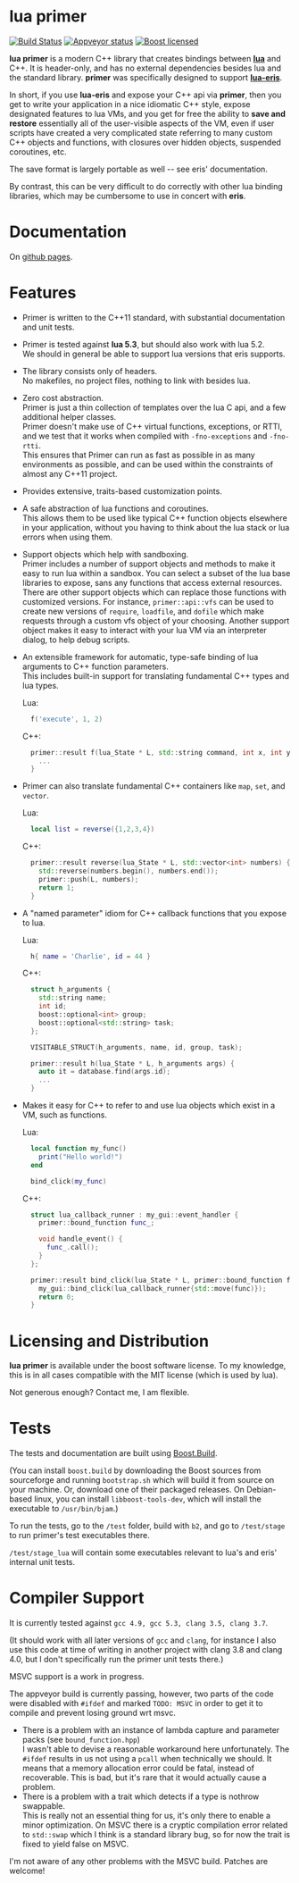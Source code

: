 # lua primer

[![Build Status](https://travis-ci.org/cbeck88/lua-primer.svg?branch=master)](http://travis-ci.org/cbeck88/lua-primer)
[![Appveyor status](https://ci.appveyor.com/api/projects/status/github/cbeck88/lua-primer?branch=master&svg=true)](https://ci.appveyor.com/project/cbeck88/lua-primer)
[![Boost licensed](https://img.shields.io/badge/license-Boost-blue.svg)](./LICENSE)

**lua primer** is a modern C++ library that creates bindings between [**lua**](http://lua.org/) and C++.
It is header-only, and has no external dependencies besides lua and the standard library.
**primer** was specifically designed to support [**lua-eris**](https://github.com/fnuecke/eris). 

In short, if you use **lua-eris** and expose your C++ api via **primer**, then you get to write your
application in a nice idiomatic C++ style, expose designated features to lua VMs, and you get
for free the ability to **save and restore** essentially all of the user-visible aspects of the VM,
even if user scripts have created a very complicated state referring to many custom
C++ objects and functions, with closures over hidden objects, suspended coroutines, etc.

The save format is largely portable as well -- see eris' documentation.

By contrast, this can be very difficult to do correctly with other lua binding libraries, which
may be cumbersome to use in concert with **eris**.

Documentation
=============

On [github pages](https://cbeck88.github.io/lua-primer/index.html).

Features
========

- Primer is written to the C++11 standard, with substantial documentation and unit tests.

- Primer is tested against **lua 5.3**, but should also work with lua 5.2.  
  We should in general be able to support lua versions that eris supports.

- The library consists only of headers.  
  No makefiles, no project files, nothing to link with besides lua.

- Zero cost abstraction.  
  Primer is just a thin collection of templates over the lua C api, and a few additional helper classes.  
  Primer doesn't make use of C++ virtual functions, exceptions, or RTTI, and we test that it works when compiled with `-fno-exceptions` and `-fno-rtti`.  
  This ensures that Primer can run as fast as possible in as many environments as possible, and can be used within the constraints of almost any C++11 project.

- Provides extensive, traits-based customization points.

- A safe abstraction of lua functions and coroutines.  
  This allows them to be used like typical C++ function objects elsewhere in your application, without you
  having to think about the lua stack or lua errors when using them.

- Support objects which help with sandboxing.  
  Primer includes a number of support objects and methods to make it easy to run lua within a sandbox.
  You can select a subset of the lua base libraries to expose, sans any functions that access external resources.
  There are other support objects which can replace those functions with customized versions.
  For instance, `primer::api::vfs` can be used to create new versions of `require`, `loadfile`, and `dofile` which
  make requests through a custom vfs object of your choosing.
  Another support object makes it easy to interact with your lua VM via an interpreter dialog,
  to help debug scripts.

- An extensible framework for automatic, type-safe binding of lua arguments to C++ function parameters.  
  This includes built-in support for translating fundamental C++ types and lua types.

  Lua:
  ```lua
    f('execute', 1, 2)
  ```

  C++:
  ```c++
    primer::result f(lua_State * L, std::string command, int x, int y) {
      ...
    }
  ```

- Primer can also translate fundamental C++ containers like `map`, `set`, and `vector`.  

  Lua:
  ```lua
    local list = reverse({1,2,3,4})
  ```

  C++:
  ```c++
    primer::result reverse(lua_State * L, std::vector<int> numbers) {
      std::reverse(numbers.begin(), numbers.end());
      primer::push(L, numbers);
      return 1;
    }
  ```

- A "named parameter" idiom for C++ callback functions that you expose to lua.

  Lua:
  ```lua
    h{ name = 'Charlie', id = 44 }
  ```

  C++:
  ```c++
    struct h_arguments {
      std::string name;
      int id;
      boost::optional<int> group;
      boost::optional<std::string> task;
    };

    VISITABLE_STRUCT(h_arguments, name, id, group, task);

    primer::result h(lua_State * L, h_arguments args) {
      auto it = database.find(args.id);
      ...
    }
  ```

- Makes it easy for C++ to refer to and use lua objects which exist in a VM, such as functions.

  Lua:
  ```lua
    local function my_func()
      print("Hello world!")
    end

    bind_click(my_func)
  ```

  C++:
  ```c++
    struct lua_callback_runner : my_gui::event_handler {
      primer::bound_function func_;

      void handle_event() {
        func_.call();
      }
    };

    primer::result bind_click(lua_State * L, primer::bound_function func) {
      my_gui::bind_click(lua_callback_runner{std::move(func)});
      return 0;
    }
  ```
      

Licensing and Distribution
==========================

**lua primer** is available under the boost software license. To my knowledge, this is in all cases compatible with the MIT license (which is used by lua).

Not generous enough? Contact me, I am flexible.

Tests
=====

The tests and documentation are built using [Boost.Build](http://www.boost.org/build/).

(You can install `boost.build` by downloading the Boost sources from sourceforge and running
`bootstrap.sh` which will build it from source on your machine. Or, download one of their
packaged releases. On Debian-based linux, you can install `libboost-tools-dev`, which will install
the executable to `/usr/bin/bjam`.)

To run the tests, go to the `/test` folder, build with `b2`, and
go to `/test/stage` to run primer's test executables there.

`/test/stage_lua` will contain some executables relevant to lua's and eris' internal unit tests.

Compiler Support
================

It is currently tested against `gcc 4.9, gcc 5.3, clang 3.5, clang 3.7`.

(It should work with all later versions of `gcc` and `clang`, for instance I also
use this code at time of writing in another project with clang 3.8 and clang 4.0, but I don't specifically
run the primer unit tests there.)

MSVC support is a work in progress.

The appveyor build is currently passing, however, two parts of the code were disabled with `#ifdef` and marked `TODO: MSVC` in order to get it to compile and prevent losing ground wrt msvc.

* There is a problem with an instance of lambda capture and parameter packs (see `bound_function.hpp`)  
  I wasn't able to devise a reasonable workaround here unfortunately. The `#ifdef` results in us not using a `pcall` when technically we should. It means that a memory allocation error could be fatal,
  instead of recoverable. This is bad, but it's rare that it would actually cause a problem.
* There is a problem with a trait which detects if a type is nothrow swappable.  
  This is really not an essential thing for us,
  it's only there to enable a minor optimization. On MSVC there is a cryptic compilation error related to `std::swap` which I think is a standard library bug, so for now the trait is fixed to yield false on MSVC.

I'm not aware of any other problems with the MSVC build. Patches are welcome!
